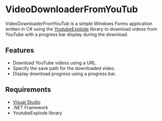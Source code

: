 # VideoDownloaderFromYouTub

VideoDownloaderFromYouTub is a simple Windows Forms application written in C# using the
[YoutubeExplode](https://github.com/Tyrrrz/YoutubeExplode) library to download videos from YouTube with a progress bar display during the download.

## Features

- Download YouTube videos using a URL.
- Specify the save path for the downloaded video.
- Display download progress using a progress bar.

## Requirements

- [Visual Studio](https://visualstudio.microsoft.com/)
- .NET Framework
- YoutubeExplode library

